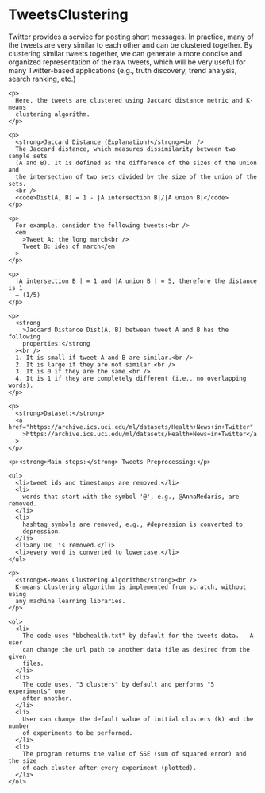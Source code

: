 <!DOCTYPE html>
<html>
  <head>
    <title>TweetsClustering</title>
  </head>
  <body>
    <h1>TweetsClustering</h1>
    <p>
      Twitter provides a service for posting short messages. In practice, many
      of the tweets are very similar to each other and can be clustered
      together. By clustering similar tweets together, we can generate a more
      concise and organized representation of the raw tweets, which will be very
      useful for many Twitter-based applications (e.g., truth discovery, trend
      analysis, search ranking, etc.)
    </p>

    <p>
      Here, the tweets are clustered using Jaccard distance metric and K-means
      clustering algorithm.
    </p>

    <p>
      <strong>Jaccard Distance (Explanation)</strong><br />
      The Jaccard distance, which measures dissimilarity between two sample sets
      (A and B). It is defined as the difference of the sizes of the union and
      the intersection of two sets divided by the size of the union of the sets.
      <br />
      <code>Dist(A, B) = 1 - |A intersection B|/|A union B|</code>
    </p>

    <p>
      For example, consider the following tweets:<br />
      <em
        >Tweet A: the long march<br />
        Tweet B: ides of march</em
      >
    </p>

    <p>
      |A intersection B | = 1 and |A union B | = 5, therefore the distance is 1
      – (1/5)
    </p>

    <p>
      <strong
        >Jaccard Distance Dist(A, B) between tweet A and B has the following
        properties:</strong
      ><br />
      1. It is small if tweet A and B are similar.<br />
      2. It is large if they are not similar.<br />
      3. It is 0 if they are the same.<br />
      4. It is 1 if they are completely different (i.e., no overlapping words).
    </p>

    <p>
      <strong>Dataset:</strong>
      <a href="https://archive.ics.uci.edu/ml/datasets/Health+News+in+Twitter"
        >https://archive.ics.uci.edu/ml/datasets/Health+News+in+Twitter</a
      >
    </p>

    <p><strong>Main steps:</strong> Tweets Preprocessing:</p>

    <ul>
      <li>tweet ids and timestamps are removed.</li>
      <li>
        words that start with the symbol '@', e.g., @AnnaMedaris, are removed.
      </li>
      <li>
        hashtag symbols are removed, e.g., #depression is converted to
        depression.
      </li>
      <li>any URL is removed.</li>
      <li>every word is converted to lowercase.</li>
    </ul>

    <p>
      <strong>K-Means Clustering Algorithm</strong><br />
      K-means clustering algorithm is implemented from scratch, without using
      any machine learning libraries.
    </p>

    <ol>
      <li>
        The code uses "bbchealth.txt" by default for the tweets data. - A user
        can change the url path to another data file as desired from the given
        files.
      </li>
      <li>
        The code uses, "3 clusters" by default and performs "5 experiments" one
        after another.
      </li>
      <li>
        User can change the default value of initial clusters (k) and the number
        of experiments to be performed.
      </li>
      <li>
        The program returns the value of SSE (sum of squared error) and the size
        of each cluster after every experiment (plotted).
      </li>
    </ol>

  </body>
</html>
